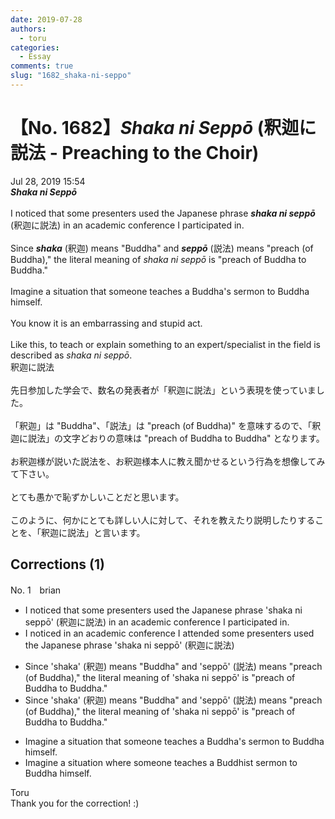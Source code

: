 ```yaml
---
date: 2019-07-28
authors:
  - toru
categories:
  - Essay
comments: true
slug: "1682_shaka-ni-seppo"
---
```


# 【No. 1682】<strong><em>Shaka ni Seppō</strong></em> (釈迦に説法 - Preaching to the Choir)
<div class="date">Jul 28, 2019 15:54</div>
<div id="post"><div id="body_show_ori">
<strong><em>Shaka ni Seppō</strong></em><br/><br/>I noticed that some presenters used the Japanese phrase <strong><em>shaka ni seppō</em></strong> (釈迦に説法) in an academic conference I participated in.<br/><br/>Since <strong><em>shaka</em></strong> (釈迦) means "Buddha" and <strong><em>seppō</em></strong> (説法) means "preach (of Buddha)," the literal meaning of <em>shaka ni seppō</em> is "preach of Buddha to Buddha."<br/><br/>Imagine a situation that someone teaches a Buddha's sermon to Buddha himself.<br/><br/>You know it is an embarrassing and stupid act.<br/><br/>Like this, to teach or explain something to an expert/specialist in the field is described as <em>shaka ni seppō</em>.
</div></div>

<!-- more -->

<div id="post_ja"><div id="body_show_mo">
釈迦に説法<br/><br/>先日参加した学会で、数名の発表者が「釈迦に説法」という表現を使っていました。<br/><br/>「釈迦」は "Buddha"、「説法」は "preach (of Buddha)" を意味するので、「釈迦に説法」の文字どおりの意味は "preach of Buddha to Buddha" となります。<br/><br/>お釈迦様が説いた説法を、お釈迦様本人に教え聞かせるという行為を想像してみて下さい。<br/><br/>とても愚かで恥ずかしいことだと思います。<br/><br/>このように、何かにとても詳しい人に対して、それを教えたり説明したりすることを、「釈迦に説法」と言います。
</div></div>

## Corrections (1)
<div id="block"><div class="first_name"> No. 1　<span class="just_name">brian </span></div><div id="block2">
<ul class="correction_field">
<li class="incorrect">I noticed that some presenters used the Japanese phrase 'shaka ni seppō' (釈迦に説法) in an academic conference I participated in.</li>
<li class="corrected correct">
I noticed in an academic conference I attended some presenters used the Japanese phrase 'shaka ni seppō' (釈迦に説法) 
</li>
</ul>
<ul class="correction_field">
<li class="incorrect">Since 'shaka' (釈迦) means "Buddha" and 'seppō' (説法) means "preach (of Buddha)," the literal meaning of 'shaka ni seppō' is "preach of Buddha to Buddha."</li>
<li class="corrected correct">
Since 'shaka' (釈迦) means "Buddha" and 'seppō' (説法) means "preach (of Buddha)," the literal meaning of 'shaka ni seppō' is "preach of Buddha to Buddha."
</li>
</ul>
<ul class="correction_field">
<li class="incorrect">Imagine a situation that someone teaches a Buddha's sermon to Buddha himself.</li>
<li class="corrected correct">
Imagine a situation where someone teaches a Buddhist sermon to Buddha himself.
</li>
</ul>
</div><div class="name"><span class="just_name">Toru</span><br>
Thank you for the correction! :)
</div>
</div>
